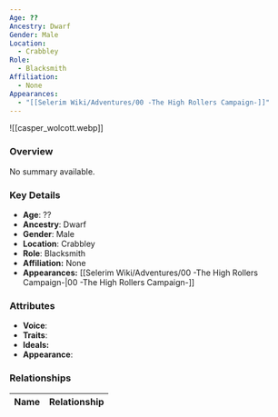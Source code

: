 ```yaml
---
Age: ??
Ancestry: Dwarf
Gender: Male
Location:
  - Crabbley
Role:
  - Blacksmith
Affiliation:
  - None
Appearances:
  - "[[Selerim Wiki/Adventures/00 -The High Rollers Campaign-]]"
---
```


![[casper_wolcott.webp]]

### Overview
No summary available.

### Key Details
- **Age**: ??
- **Ancestry**: Dwarf
- **Gender**: Male
- **Location**: Crabbley
- **Role**: Blacksmith
- **Affiliation:** None
- **Appearances:** [[Selerim Wiki/Adventures/00 -The High Rollers Campaign-\|00 -The High Rollers Campaign-]]

### Attributes
- **Voice**: 
- **Traits**: 
- **Ideals:** 
- **Appearance**:

### Relationships

| Name  | Relationship |
| ----- | ------------ |
